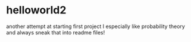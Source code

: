 # helloworld2
another attempt at starting first project
I especially like probability theory and always sneak that into readme files!

